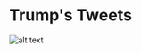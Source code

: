 # Trump's Tweets
![alt text](https://github.com/bli36/Trump-Tweets/blob/master/keyword_most_retweet.png)
